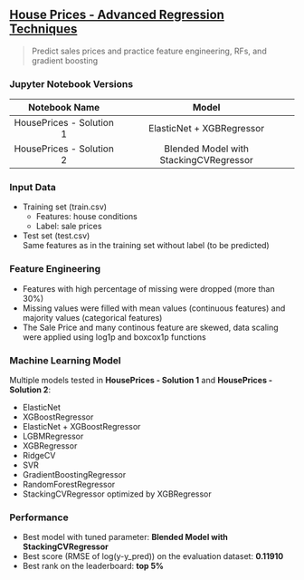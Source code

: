 ## [House Prices - Advanced Regression Techniques](https://www.kaggle.com/competitions/house-prices-advanced-regression-techniques)
> Predict sales prices and practice feature engineering, RFs, and gradient boosting

### Jupyter Notebook Versions

| Notebook Name            |   Model   |
|         :---:            |   :----:  |
| HousePrices - Solution 1 | ElasticNet + XGBRegressor |
| HousePrices - Solution 2 | Blended Model with StackingCVRegressor |

### Input Data
- Training set (train.csv)
  - Features: house conditions
  - Label: sale prices
- Test set (test.csv)\
  Same features as in the training set without label (to be predicted)

### Feature Engineering
- Features with high percentage of missing were dropped (more than 30%)
- Missing values were filled with mean values (continuous features) and majority values (categorical features)
- The Sale Price and many continous feature are skewed, data scaling were applied using log1p and boxcox1p functions

### Machine Learning Model
Multiple models tested in **HousePrices - Solution 1** and **HousePrices - Solution 2**:
- ElasticNet
- XGBoostRegressor
- ElasticNet + XGBoostRegressor
- LGBMRegressor
- XGBRegressor
- RidgeCV
- SVR
- GradientBoostingRegressor
- RandomForestRegressor
- StackingCVRegressor optimized by XGBRegressor

### Performance
- Best model with tuned parameter: **Blended Model with StackingCVRegressor**
- Best score (RMSE of log(y-y_pred)) on the evaluation dataset: **0.11910**
- Best rank on the leaderboard: **top 5%**
